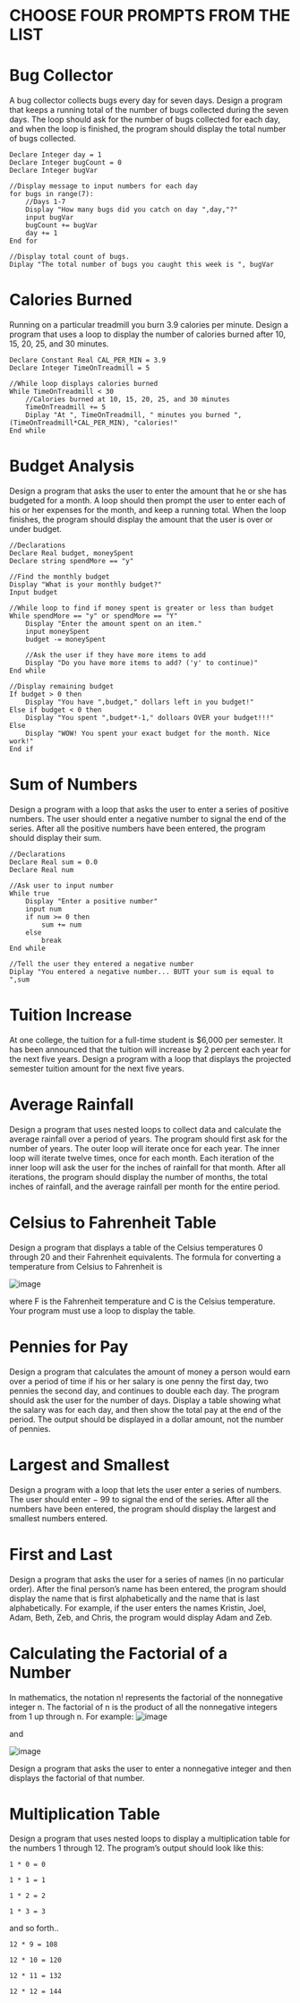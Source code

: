 # CHOOSE FOUR PROMPTS FROM THE LIST 

# Bug Collector

A bug collector collects bugs every day for seven days. Design a program that keeps a running total of the number of bugs collected during the seven days. The loop should ask for the number of bugs collected for each day, and when the loop is finished, the program should display the total number of bugs collected.

```
Declare Integer day = 1
Declare Integer bugCount = 0
Declare Integer bugVar

//Display message to input numbers for each day
for bugs in range(7):
    //Days 1-7
    Display "How many bugs did you catch on day ",day,"?"
    input bugVar
    bugCount += bugVar
    day += 1
End for

//Display total count of bugs. 
Diplay "The total number of bugs you caught this week is ", bugVar
```

# Calories Burned

Running on a particular treadmill you burn 3.9 calories per minute. Design a program that uses a loop to display the number of calories burned after 10, 15, 20, 25, and 30 minutes.

```
Declare Constant Real CAL_PER_MIN = 3.9
Declare Integer TimeOnTreadmill = 5

//While loop displays calories burned
While TimeOnTreadmill < 30
    //Calories burned at 10, 15, 20, 25, and 30 minutes
    TimeOnTreadmill += 5
    Diplay "At ", TimeOnTreadmill, " minutes you burned ", (TimeOnTreadmill*CAL_PER_MIN), "calories!"
End while
```

# Budget Analysis

Design a program that asks the user to enter the amount that he or she has budgeted for a month. A loop should then prompt the user to enter each of his or her expenses for the month, and keep a running total. When the loop finishes, the program should display the amount that the user is over or under budget.

```
//Declarations
Declare Real budget, moneySpent
Declare string spendMore == "y"

//Find the monthly budget
Display "What is your monthly budget?"
Input budget

//While loop to find if money spent is greater or less than budget
While spendMore == "y" or spendMore == "Y"
    Display "Enter the amount spent on an item."
    input moneySpent
    budget -= moneySpent

    //Ask the user if they have more items to add
    Display "Do you have more items to add? ('y' to continue)"
End while

//Display remaining budget
If budget > 0 then
    Display "You have ",budget," dollars left in you budget!"
Else if budget < 0 then
    Display "You spent ",budget*-1," dolloars OVER your budget!!!"
Else
    Display "WOW! You spent your exact budget for the month. Nice work!"
End if
```

# Sum of Numbers

Design a program with a loop that asks the user to enter a series of positive numbers. The user should enter a negative number to signal the end of the series. After all the positive numbers have been entered, the program should display their sum.

```
//Declarations
Declare Real sum = 0.0
Declare Real num

//Ask user to input number
While true
    Display "Enter a positive number"
    input num
    if num >= 0 then
        sum += num
    else
        break
End while

//Tell the user they entered a negative number
Diplay "You entered a negative number... BUTT your sum is equal to ",sum
```

# Tuition Increase

At one college, the tuition for a full-time student is $6,000 per semester. It has been announced that the tuition will increase by 2 percent each year for the next five years. Design a program with a loop that displays the projected semester tuition amount for the next five years.

# Average Rainfall

Design a program that uses nested loops to collect data and calculate the average rainfall over a period of years. The program should first ask for the number of years. The outer loop will iterate once for each year. The inner loop will iterate twelve times, once for each month. Each iteration of the inner loop will ask the user for the inches of rainfall for that month. After all iterations, the program should display the number of months, the total inches of rainfall, and the average rainfall per month for the entire period.

# Celsius to Fahrenheit Table

Design a program that displays a table of the Celsius temperatures 0 through 20 and their Fahrenheit equivalents. The formula for converting a temperature from Celsius to Fahrenheit is

![image](https://user-images.githubusercontent.com/47218880/67429019-e7911f00-f5a4-11e9-849e-c07e34b8044c.png)

where F is the Fahrenheit temperature and C is the Celsius temperature. Your program must use a loop to display the table.

# Pennies for Pay

Design a program that calculates the amount of money a person would earn over a period of time if his or her salary is one penny the first day, two pennies the second day, and continues to double each day. The program should ask the user for the number of days. Display a table showing what the salary was for each day, and then show the total pay at the end of the period. The output should be displayed in a dollar amount, not the number of pennies.

# Largest and Smallest

Design a program with a loop that lets the user enter a series of numbers. The user should enter 
−
99
 to signal the end of the series. After all the numbers have been entered, the program should display the largest and smallest numbers entered.

# First and Last

Design a program that asks the user for a series of names (in no particular order). After the final person’s name has been entered, the program should display the name that is first alphabetically and the name that is last alphabetically. For example, if the user enters the names Kristin, Joel, Adam, Beth, Zeb, and Chris, the program would display Adam and Zeb.

# Calculating the Factorial of a Number

In mathematics, the notation n! represents the factorial of the nonnegative integer n. The factorial of n is the product of all the nonnegative integers from 1 up through n. For example:
![image](https://user-images.githubusercontent.com/47218880/67429154-2cb55100-f5a5-11e9-959b-79c4f1a34757.png)

and

![image](https://user-images.githubusercontent.com/47218880/67429177-3c349a00-f5a5-11e9-94c6-82826c1b03cf.png)

Design a program that asks the user to enter a nonnegative integer and then displays the factorial of that number.

# Multiplication Table

Design a program that uses nested loops to display a multiplication table for the numbers 1 through 12. The program’s output should look like this:
```
1 * 0 = 0

1 * 1 = 1

1 * 2 = 2

1 * 3 = 3
```
and so forth..
```
12 * 9 = 108

12 * 10 = 120

12 * 11 = 132

12 * 12 = 144
```
